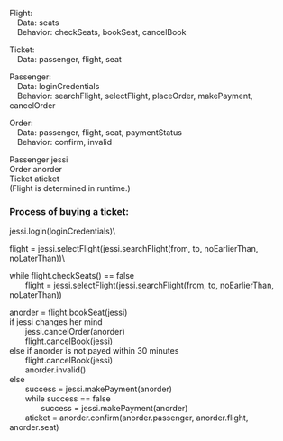 Flight:\
&emsp;Data: seats\
&emsp;Behavior: checkSeats, bookSeat, cancelBook

Ticket:\
&emsp;Data: passenger, flight, seat

Passenger:\
&emsp;Data: loginCredentials\
&emsp;Behavior: searchFlight, selectFlight, placeOrder, makePayment, cancelOrder

Order:\
&emsp;Data: passenger, flight, seat, paymentStatus\
&emsp;Behavior: confirm, invalid

Passenger jessi\
Order anorder\
Ticket aticket\
(Flight is determined in runtime.)

### Process of buying a ticket:

jessi.login(loginCredentials)\

flight = jessi.selectFlight(jessi.searchFlight(from, to, noEarlierThan, noLaterThan))\

while flight.checkSeats() == false\
&emsp;&emsp;flight = jessi.selectFlight(jessi.searchFlight(from, to, noEarlierThan, noLaterThan))


anorder = flight.bookSeat(jessi)\
if jessi changes her mind\
&emsp;&emsp;jessi.cancelOrder(anorder)\
&emsp;&emsp;flight.cancelBook(jessi)\
else if anorder is not payed within 30 minutes\
&emsp;&emsp;flight.cancelBook(jessi)\
&emsp;&emsp;anorder.invalid()\
else\
&emsp;&emsp;success = jessi.makePayment(anorder)\
&emsp;&emsp;while success == false\
&emsp;&emsp;&emsp;&emsp;success =  jessi.makePayment(anorder)\
&emsp;&emsp;aticket = anorder.confirm(anorder.passenger, anorder.flight, anorder.seat)









